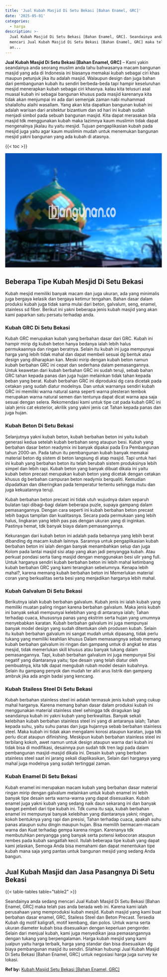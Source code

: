 ```yaml
---
title: 'Jual Kubah Masjid Di Setu Bekasi [Bahan Enamel, GRC]'
date: '2025-05-01'
categories:
  - harga
description: >-
  Jual Kubah Masjid Di Setu Bekasi [Bahan Enamel, GRC]. Seandainya anda sedang
  mencari Jual Kubah Masjid Di Setu Bekasi [Bahan Enamel, GRC] maka telah pas
  an...
---
```


**Jual Kubah Masjid Di Setu Bekasi \[Bahan Enamel, GRC\]** – Kami yakin seandainya anda seorang muslim anda tahu bahwasanya macam bangunan masjid yang ada di Indonesia ini biasanya memakai kubah sebagai ciri khas maupun petunjuk jika itu adalah masjid. Walaupun design dan juga bahan dari pembangunan kubah itu sendiri berbeda-beda tapi hampir keseluruhan mesjid menerapkan kubah sebagai ciri khasnya. kalau kita telusuri asal muasal kubah ini sebagai bangunan khusus pada masjid karenanya kita tidak akan menjumpai ini ada dari semenjak zaman nabi muhammad shalallohu alaihi wasallam. Yang akan kita dapatkan bangunan kubah ini adalah warisan dari arsitektur bizantium dan sd hari ini kubah sudah menjadi simbol pada sebuah bangunan masjid. Kita dapat merasakan bila masjid tdk menggunakan kubah maka lazimnya kaum muslimin tidak dapat mengenalnya jikalau itu yaitu mesjid. Tujuan pengaplikasian kubah pada mesjid juga yaitu agar kaum muslimin mudah untuk menemukan bangunan mesjid yakni bangunan yang ada kubah di atasnya.

{{< toc >}}

![Jual Kubah Masjid Di Setu Bekasi [Bahan Enamel, GRC]](/images/jual-kubah-masjid-26.png)

## Beberapa Tipe Kubah Mesjid Di Setu Bekasi

Kubah mesjid memiliki banyak macam dan juga ukuran, ada yang minimalis juga bergaya kelasik dan bergaya ketimur tengahan. Bahan dasar dalam produksi kubah juga tidak sama mulai dari beton, galvalum, seng, enamel, stainless sd fiber. Berikut ini yakni beberapa jenis kubah masjid yang akan kami paparkan satu persatu terhadap anda.

### Kubah GRC Di Setu Bekasi

Kubah GRC merupakan kubah yang berbahan dasar dari GRC. Kubah ini hampir mirip dg kubah beton hanya bedanya ialah lebih halus permukaannya dan ringan beratnya. Selain itu kubah ini juga mempunyai harga yang lebih tidak mahal dan dapat membeli sesuai dg bentuk atau design yang diharapkan kan. Meski mirip dengan kubah beton namun kubah berbahan GRC ini cepat dan sederhana dalam pemasangannya. Untuk keawetan dari kubah berbahan GRC ini sudah teruji, sebab bahan GRC tahan kepada panas dan juga hujan melainkan tidak tahan kepada beban yang berat. Kubah berbahan GRC ini diproduksi dg cara dicetak pada cetakan yang sudah diatur modelnya. Dan untuk warnanya sendiri kubah GRC ini memiliki warna natural sama seperti warna plesteran tembok merupakan warna natural semen dan tentunya dapat dicat warna apa saja sesuai dengan selera. Rekomendasi kami untuk tipe cat pada kubah GRC ini ialah jenis cat eksterior, akrilik yang yakni jenis cat Tahan kepada panas dan juga hujan.

### Kubah Beton Di Setu Bekasi

Selanjutnya yakni kubah beton, kubah berbahan beton ini yaitu kubah generasi kedua setelah kubah berbahan seng ataupun besi. Kubah yang berbahan dasar beton readymix ini banyak dipakai pada Era Pembangunan tahun 2000-an. Pada tahun itu pembangunan kubah banyak memakai material beton dg sistem di beton langsung di atap masjid. Tapi untuk hari ini kubah yang berbahan beton itu telah berubah sistem produksinya lebih simpel dan lebih rapi. Kubah beton yang banyak dibuat dikala ini yaitu kubah beton precast merupakan kubah beton yang dicetak dengan cetakan khusus dg berbahan campuran beton readymix berqualiti. Kemudian dipadatkan dan dikeringkan pada temperatur tertentu sehingga mutu dan juga kekuatannya teruji.

Kubah berbahan beton precast ini tidak utuh wujudnya dalam separuh bulatan tapi dibagi-bagi dalam beberapa puzle, supaya gampang dalam pemasangannya. Dengan cara seperti ini kubah berbahan beton precast lebih bagus tampilan dan kualitasnya. Secara pada permukaan yang lebih halus, lingkaran yang lebih pas pas dengan ukuran yang di inginkan. Pastinya hemat, tdk banyak biaya dalam pemasangannya.

Kekurangan dari kubah beton ini adalah pada bebannya yang lebih berat dibanding dg macam kubah lainnya. Sarannya untuk pengaplikasian kubah berbahan beton ini ialah dengan banyak menambahkan selup dan juga Kolom pada lantai masjid sisi atap yang akan jadi penyangga kubah. Atau perkuat pondasi serta tiang masjid dengan menggunakan besi ulir yang full. Untuk harganya sendiri kubah berbahan beton ini lebih mahal ketimbang kubah berbahan GRC yang kami terangkan sebelumnya. Kenapa lebih mahal?, karena memang kubah berbahan beton ini Memerlukan material coran yang berkualitas serta besi yang menjadikan harganya lebih mahal.

### Kubah Galvalum Di Setu Bekasi

Berikutnya ialah kubah berbahan galvalum. Kubah jenis ini ialah kubah yang memiliki muatan paling ringan karena berbahan galvalum. Maka jenis kubah ini banyak sekali mempunyai kelebihan yang di antaranya ialah; Tahan terhadap cuaca, khususnya panas yang ekstrim serta hujan yang umumnya menyebabkan karatan. Kubah berbahan galvalum ini juga mempunyai banyak model design yang sudah ditentukan oleh produsen kubah. Selain itu kubah berbahan galvalum ini sangat mudah untuk dipasang, tidak perlu tukang yang memiliki keahlian khusus Dalam memasangnya sebab memang kubah berbahan galvalum ini ringan dan gampang untuk di angkat ke atas mesjid, tidak memerlukan skill khusus atau banyak tukang dalam pemasangannya. Tapi, kubah berbahan galvalum ini juga mempunyai Sisi negatif yang diantaranya yaitu; tipe desain yang telah diatur oleh pembuatnya, kita tdk dapat mengubah rubah model desain kubahnya. Selain itu gampang penyok dan mudah ter aliri arus listrik dan gampang ambruk jika ada angin badai yang kencang.

### Kubah Stailess Steel Di Setu Bekasi

Kubah berbahan stainless steel ini adalah termasuk jenis kubah yang cukup mahal harganya. Karena memang bahan dasar dalam produksi kubah ini menggunakan material stainless steel sehingga tdk diragukan lagi seandainya kubah ini yakni kubah yang berkwalitas. Banyak sekali kelebihan kubah berbahan stainless steel ini yang di antaranya ialah; Tahan kepada suhu, yaitu suhu panas dan juga hujannya sebab berbahan stainless steel. Maka kubah ini tidak akan mengalami korosi ataupun karatan, juga tdk perlu dicat ataupun difinishing. Meskipun kubah berbahan stainless steel ini terbilang kokoh, awet namun untuk design ataupun warna dari kubah ini tidak bisa di modifikasi, desainnya pun sudah tdk tren lagi pada dalam pembangunan masjid-masjid dikala ini. Desain kubah yang berbahan stainless steel saat ini jarang sekali diaplikasikan, Selain dari harganya yang mahal juga modelnya yang sudah tertinggal zaman.

### Kubah Enamel Di Setu Bekasi

Kubah enamel ini merupakan macam kubah yang berbahan dasar material ringan mirip dengan galvalum melainkan untuk kubah enamel ini lebih banyak tipe desain serta warna-warna yang dapat disesuaikan. Kubah enamel juga yakni kubah yang sedang naik daun sekarang ini dan banyak banget pembeli dari tipe kubah ini. Tdk cuma itu saja, kubah berbahan enamel ini mempunyai banyak kelebihan yang diantaranya yakni; ringan, kokoh bentuknya yang rapi dan presisi, Tahan terhadap cuaca, apakah suhu panas ataupun suhu dingin maupun hujan. Bisa memilih bermacam-macam warna dan Kuat terhadap gempa karena ringan. Karenanya tdk membutuhkan penyangga yang banyak serta potensi kebocoran ataupun rembes pada kubah sangatlah kecil. Itulah beberapa tipe kubah yang dapat kami jelaskan, Semoga Anda bisa memahami dan dapat menentukan tipe kubah mana saja yang pantas untuk bangunan mesjid yang sedang Anda bangun.

## Jual Kubah Masjid dan Jasa Pasangnya Di Setu Bekasi

{{< table-tables table="table2" >}}

Seandainya anda sedang mencari Jual Kubah Masjid Di Setu Bekasi \[Bahan Enamel, GRC\] maka telah pas anda berada web ini. Karena kami ialah perusahaan yang memproduksi kubah mesjid. Kubah masjid yang kami buat berbahan dasar enamel, GRC, Stailess Steel dan Beton Precast. Tersedia Kubah dg motif kaligrafi, motif kembang, dan polos. Untuk warna serta ukuran diameter kubah bisa disesuaikan dengan keperluan pengorder. Selain dari menjual kubah, kami juga menyedikan jasa pemasangannya dengan tukang yang berpengalaman. Harga kubah mesjid yang kami jualpun yaitu harga terbaik, harga yang standar dan bisa disesuaikan dg biaya pembangunan masjid itu sendiri. Silahkan hubungi Jual Kubah Masjid Di Setu Bekasi \[Bahan Enamel, GRC\] untuk negosiasi harga juga survey ke lokasi.

**Ref by:** [Kubah Masjid Setu Bekasi [Bahan Enamel, GRC]](https://id.wikipedia.org/wiki/Kubah)
